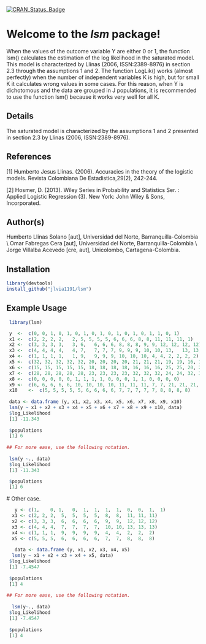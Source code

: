 
[![CRAN\_Status\_Badge](http://www.r-pkg.org/badges/version/lsm)](https://cran.r-project.org/package=lsm)

Welcome to the *lsm* package!
=================================

 When the values of the outcome variable Y are either 0 or 1, the function lsm() calculates the estimation of the log likelihood in the saturated model. This model is characterized by Llinas (2006, ISSN:2389-8976) in section 2.3 through the assumptions 1 and 2. The function LogLik() works (almost perfectly) when the number of independent variables K is high, but for small K it calculates wrong values in some cases. For this reason, when Y is dichotomous and the data are grouped in J populations, it is recommended to use the function lsm() because it works very well for all K.

Details
-------

The saturated model is characterized by the assumptions 1 and 2 presented in section 2.3 by Llinas (2006, ISSN:2389-8976).

References
----------

\[1\] Humberto Jesus Llinas. (2006). Accuracies in the theory of the logistic models. Revista Colombiana De Estadistica,29(2), 242-244.

\[2\] Hosmer, D. (2013). Wiley Series in Probability and Statistics Ser. : Applied Logistic Regression (3). New York: John Wiley & Sons, Incorporated.

Author(s)
---------

Humberto Llinas Solano \[aut\], Universidad del Norte, Barranquilla-Colombia \\ Omar Fabregas Cera \[aut\], Universidad del Norte, Barranquilla-Colombia \\ Jorge Villalba Acevedo \[cre, aut\], Unicolombo, Cartagena-Colombia.

Installation
------------

``` r
library(devtools)
install_github("jlvia1191/lsm")

```

Example Usage
-------------

``` r
 library(lsm)

 y  <-  c(0, 0, 1, 0, 1, 0, 1, 0, 1, 0, 1, 0, 1, 0, 1, 1, 0, 1)
 x1 <-  c(2, 2, 2, 2,   2, 5, 5, 5, 5, 6, 6, 6, 8, 8, 11, 11, 11, 1)
 x2 <-  c(3, 3, 3, 3,   3, 6,   6, 6, 6, 8, 8, 8, 9, 9, 12, 12, 12, 12)
 x3 <-  c(4, 4, 4, 4,   4, 7,   7, 7, 7, 9, 9, 9, 10, 10, 13,   13, 13, 13)
 x4 <-  c(1, 1, 1, 1,   1, 9,   9, 9, 9, 10, 10, 10, 4, 4, 2, 2, 2, 2)
 x5 <-  c(32, 32, 32, 32, 32, 20, 20, 20, 20, 21, 21, 21, 19, 19, 16, 16, 16, 16)
 x6 <-  c(15, 15, 15, 15, 15, 18, 18, 18, 18, 16, 16, 16, 25, 25, 20, 20, 20, 20)
 x7 <-  c(28, 28, 28, 28, 28, 23, 23, 23, 23, 32, 32, 32, 24, 24, 32, 32, 32, 32)
 x8 <-  c(0, 0, 0, 0, 0, 1, 1, 1, 1, 0, 0, 0, 1, 1, 0, 0, 0, 0)
 x9 <-  c(6, 6, 6, 6, 6, 10, 10, 10, 10, 11, 11, 11, 7, 7, 21, 21, 21, 21)
 x10    <-  c(5, 5, 5, 5, 5, 6, 6, 6, 6, 7, 7, 7, 7, 7, 8, 8, 8, 8)
 
 data <- data.frame (y, x1, x2, x3, x4, x5, x6, x7, x8, x9, x10)
 lsm(y ~ x1 + x2 + x3 + x4 + x5 + x6 + x7 + x8 + x9 + x10, data)
 $log_Likelihood
 [1] -11.343
 
 $populations
 [1] 6
 
## For more ease, use the following notation.
 
 lsm(y ~., data)
 $log_Likelihood
 [1] -11.343

 $populations
 [1] 6
```

\# Other case.

``` r
   y <- c(1,    0, 1,   0,  1,  1,  1,  1,  0,  0,  1,  1)
  x1 <- c(2, 2, 2,  5,  5,  5,  5,  8,  8,  11, 11, 11)
  x2 <- c(3, 3, 3,  6,  6,  6,  6,  9,  9,  12, 12, 12)
  x3 <- c(4, 4, 4,  7,  7,  7,  7,  10, 10, 13, 13, 13)
  x4 <- c(1, 1, 1,  9,  9,  9,  9,  4,  4,  2,  2,  2)
  x5 <- c(5, 5, 5,  6,  6,  6,  6,  7,  7,  8,  8,  8)
 
   data <- data.frame (y, x1, x2, x3, x4, x5) 
  lsm(y ~ x1 + x2 + x3 + x4 + x5, data)
 $log_Likelihood
 [1] -7.4547
 
 $populations
 [1] 4
  
## For more ease, use the following notation.
  
  lsm(y~., data)
 $log_Likelihood
 [1] -7.4547
 
 $populations
 [1] 4
```
